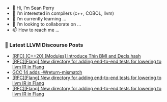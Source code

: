 - 👋 Hi, I’m Sean Perry
- 👀 I’m interested in compilers (c++, COBOL, llvm)
- 🌱 I’m currently learning ...
- 💞️ I’m looking to collaborate on ...
- 📫 How to reach me ...

<!---
s66perry/s66perry is a ✨ special ✨ repository because its `README.md` (this file) appears on your GitHub profile.
You can click the Preview link to take a look at your changes.
--->
### 📕 Latest LLVM Discourse Posts

<!-- DISCOURSE-LLVM:START -->
- [[RFC] [C++20] [Modules] Introduce Thin BMI and Decls hash](https://discourse.llvm.org/t/rfc-c-20-modules-introduce-thin-bmi-and-decls-hash/74755?page=2#post_26)
- [[RFC][Flang] New directory for adding end-to-end tests for lowering to llvm IR in Flang](https://discourse.llvm.org/t/rfc-flang-new-directory-for-adding-end-to-end-tests-for-lowering-to-llvm-ir-in-flang/74872#post_10)
- [GCC 14 adds -Wreturn-mismatch](https://discourse.llvm.org/t/gcc-14-adds-wreturn-mismatch/74868#post_2)
- [[RFC][Flang] New directory for adding end-to-end tests for lowering to llvm IR in Flang](https://discourse.llvm.org/t/rfc-flang-new-directory-for-adding-end-to-end-tests-for-lowering-to-llvm-ir-in-flang/74872#post_9)
- [[RFC][Flang] New directory for adding end-to-end tests for lowering to llvm IR in Flang](https://discourse.llvm.org/t/rfc-flang-new-directory-for-adding-end-to-end-tests-for-lowering-to-llvm-ir-in-flang/74872#post_8)
<!-- DISCOURSE-LLVM:END -->
